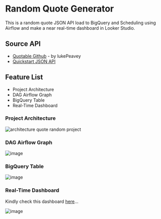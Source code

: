 # Random Quote Generator
This is a random quote JSON API load to BigQuery and Scheduling using Airflow and make a near real-time dashboard in Looker Studio.

## Source API
- [Quotable Github](https://github.com/lukePeavey/quotable) - by lukePeavey
- [Quickstart JSON API](https://api.quotable.io/quotes/random)

## Feature List
- Project Architecture
- DAG Airflow Graph
- BigQuery Table
- Real-Time Dashboard

### Project Architecture

![architecture quote random project](https://github.com/meilisaayu/random-quote/assets/64299327/d739b33a-90ab-41ae-8a66-80b383f0332e)

### DAG Airflow Graph

![image](https://github.com/meilisaayu/random-quote/assets/64299327/1e26ef7e-6cd9-4230-bf02-9a030f8838e6)

### BigQuery Table

![image](https://github.com/meilisaayu/random-quote/assets/64299327/a498846f-313a-41e9-bb1b-0c4a2544a660)

### Real-Time Dashboard
Kindly check this dashboard [here](https://lookerstudio.google.com/reporting/f42e7d83-d3c5-41e6-a25f-23aa6a17305d/page/Z8BjD)...

![image](https://github.com/meilisaayu/random-quote/assets/64299327/31937af0-0f47-44aa-ba94-3b3d3e338f41)



